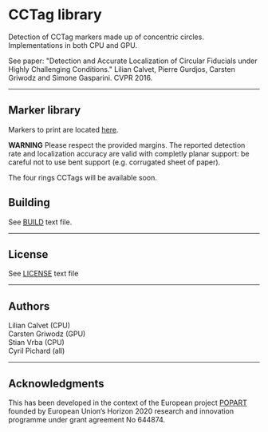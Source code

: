 CCTag library
===================


Detection of CCTag markers made up of concentric circles. Implementations in both CPU and GPU.

See paper: "Detection and Accurate Localization of Circular Fiducials under Highly Challenging Conditions." Lilian Calvet, Pierre Gurdjos, Carsten Griwodz and Simone Gasparini. CVPR 2016.

----------


Marker library
-----------
Markers to print are located [here](markersToPrint). 

**WARNING**
Please respect the provided margins. The reported detection rate and localization accuracy are valid with completly planar support: be careful not to use bent support (e.g. corrugated sheet of paper).

The four rings CCTags will be available soon.

Building
-----------

See [BUILD](BUILD.md) text file.

-------
License
-------

See [LICENSE](LICENSE.md) text file

-------
Authors
-------

Lilian Calvet (CPU)<br />
Carsten Griwodz (GPU)<br />
Stian Vrba (CPU)<br />
Cyril Pichard (all)


---------
Acknowledgments
---------

This has been developed in the context of the European project [POPART](http://www.popartproject.eu/) founded by European Union’s Horizon 2020 research and innovation programme under grant agreement No 644874.
